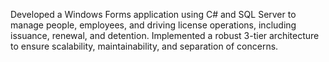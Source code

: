  Developed a Windows Forms application using C# and SQL Server to manage people, employees, and driving
 license operations, including issuance, renewal, and detention. Implemented a robust 3-tier architecture to
 ensure scalability, maintainability, and separation of concerns.
